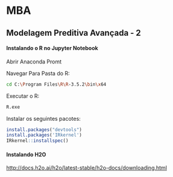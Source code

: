 # MBA
## Modelagem Preditiva Avançada - 2

#### Instalando o R no Jupyter Notebook

Abrir Anaconda Promt

Navegar Para Pasta do R:

```bash
cd C:\Program Files\R\R-3.5.2\bin\x64
```
Executar o R:
```bash
R.exe
```

Instalar os seguintes pacotes:
```R
install.packages("devtools")
install.packages('IRkernel')
IRkernel::installspec()
```

#### Instalando H2O

http://docs.h2o.ai/h2o/latest-stable/h2o-docs/downloading.html

